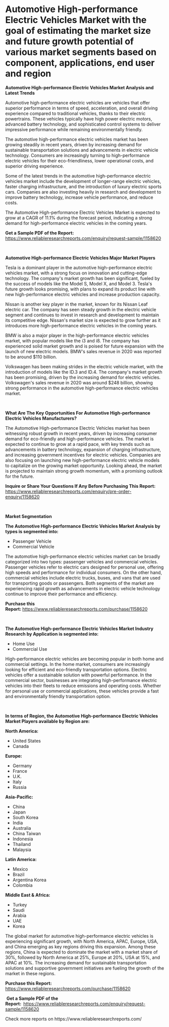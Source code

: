<p><h1>Automotive High-performance Electric Vehicles Market with the goal of estimating the market size and future growth potential of various market segments based on component, applications, end user and region</h1></p><p><strong>Automotive High-performance Electric Vehicles Market Analysis and Latest Trends</strong></p>
<p><p>Automotive high-performance electric vehicles are vehicles that offer superior performance in terms of speed, acceleration, and overall driving experience compared to traditional vehicles, thanks to their electric powertrains. These vehicles typically have high power electric motors, advanced battery technology, and sophisticated control systems to deliver impressive performance while remaining environmentally friendly. </p><p>The automotive high-performance electric vehicles market has been growing steadily in recent years, driven by increasing demand for sustainable transportation solutions and advancements in electric vehicle technology. Consumers are increasingly turning to high-performance electric vehicles for their eco-friendliness, lower operational costs, and superior driving experience. </p><p>Some of the latest trends in the automotive high-performance electric vehicles market include the development of longer-range electric vehicles, faster charging infrastructure, and the introduction of luxury electric sports cars. Companies are also investing heavily in research and development to improve battery technology, increase vehicle performance, and reduce costs.</p><p>The Automotive High-performance Electric Vehicles Market is expected to grow at a CAGR of 11.1% during the forecast period, indicating a strong demand for high-performance electric vehicles in the coming years.</p></p>
<p><strong>Get a Sample PDF of the Report:&nbsp;</strong> <a href="https://www.reliableresearchreports.com/enquiry/request-sample/1158620">https://www.reliableresearchreports.com/enquiry/request-sample/1158620</a></p>
<p>&nbsp;</p>
<p><strong>Automotive High-performance Electric Vehicles Major Market Players</strong></p>
<p><p>Tesla is a dominant player in the automotive high-performance electric vehicles market, with a strong focus on innovation and cutting-edge technology. The company's market growth has been significant, fueled by the success of models like the Model S, Model X, and Model 3. Tesla's future growth looks promising, with plans to expand its product line with new high-performance electric vehicles and increase production capacity.</p><p>Nissan is another key player in the market, known for its Nissan Leaf electric car. The company has seen steady growth in the electric vehicle segment and continues to invest in research and development to maintain its competitive edge. Nissan's market size is expected to grow further as it introduces more high-performance electric vehicles in the coming years.</p><p>BMW is also a major player in the high-performance electric vehicles market, with popular models like the i3 and i8. The company has experienced solid market growth and is poised for future expansion with the launch of new electric models. BMW's sales revenue in 2020 was reported to be around $110 billion.</p><p>Volkswagen has been making strides in the electric vehicle market, with the introduction of models like the ID.3 and ID.4. The company's market growth has been promising, driven by the increasing demand for electric vehicles. Volkswagen's sales revenue in 2020 was around $248 billion, showing strong performance in the automotive high-performance electric vehicles market.</p></p>
<p>&nbsp;</p>
<p><strong>What Are The Key Opportunities For Automotive High-performance Electric Vehicles Manufacturers?</strong></p>
<p><p>The Automotive High-performance Electric Vehicles market has been witnessing robust growth in recent years, driven by increasing consumer demand for eco-friendly and high-performance vehicles. The market is expected to continue to grow at a rapid pace, with key trends such as advancements in battery technology, expansion of charging infrastructure, and increasing government incentives for electric vehicles. Companies are also focusing on launching new high-performance electric vehicle models to capitalize on the growing market opportunity. Looking ahead, the market is projected to maintain strong growth momentum, with a promising outlook for the future.</p></p>
<p><strong>Inquire or Share Your Questions If Any Before Purchasing This Report:</strong> <a href="https://www.reliableresearchreports.com/enquiry/pre-order-enquiry/1158620">https://www.reliableresearchreports.com/enquiry/pre-order-enquiry/1158620</a></p>
<p>&nbsp;</p>
<p><strong>Market Segmentation</strong></p>
<p><strong>The Automotive High-performance Electric Vehicles Market Analysis by types is segmented into:</strong></p>
<p><ul><li>Passenger Vehicle</li><li>Commercial Vehicle</li></ul></p>
<p><p>The automotive high-performance electric vehicles market can be broadly categorized into two types: passenger vehicles and commercial vehicles. Passenger vehicles refer to electric cars designed for personal use, offering high speeds and performance for individual consumers. On the other hand, commercial vehicles include electric trucks, buses, and vans that are used for transporting goods or passengers. Both segments of the market are experiencing rapid growth as advancements in electric vehicle technology continue to improve their performance and efficiency.</p></p>
<p><strong>Purchase this Report:&nbsp;</strong><a href="https://www.reliableresearchreports.com/purchase/1158620">https://www.reliableresearchreports.com/purchase/1158620</a></p>
<p>&nbsp;</p>
<p><strong>The Automotive High-performance Electric Vehicles Market Industry Research by Application is segmented into:</strong></p>
<p><ul><li>Home Use</li><li>Commercial Use</li></ul></p>
<p><p>High-performance electric vehicles are becoming popular in both home and commercial settings. In the home market, consumers are increasingly looking for efficient and eco-friendly transportation options. Electric vehicles offer a sustainable solution with powerful performance. In the commercial sector, businesses are integrating high-performance electric vehicles into their fleets to reduce emissions and operating costs. Whether for personal use or commercial applications, these vehicles provide a fast and environmentally friendly transportation option.</p></p>
<p>&nbsp;</p>
<p><strong>In terms of Region, the Automotive High-performance Electric Vehicles Market Players available by Region are:</strong></p>
<p>
    <p> <strong> North America: </strong>
        <ul>
            <li>United States</li>
            <li>Canada</li>
        </ul>
        </p> 
    <p> <strong> Europe: </strong>
        <ul>
            <li>Germany</li>
            <li>France</li>
            <li>U.K.</li>
            <li>Italy</li>
            <li>Russia</li>
        </ul>
        </p> 
    <p> <strong> Asia-Pacific: </strong>
        <ul>
            <li>China</li>
            <li>Japan</li>
            <li>South Korea</li>
            <li>India</li>
            <li>Australia</li>
            <li>China Taiwan</li>
            <li>Indonesia</li>
            <li>Thailand</li>
            <li>Malaysia</li>
        </ul>
        </p> 
    <p> <strong> Latin America: </strong>
        <ul>
            <li>Mexico</li>
            <li>Brazil</li>
            <li>Argentina Korea</li>
            <li>Colombia</li>
        </ul>
        </p> 
    <p> <strong> Middle East & Africa: </strong>
        <ul>
            <li>Turkey</li>
            <li>Saudi</li>
            <li>Arabia</li>
            <li>UAE</li>
            <li>Korea</li>
        </ul>
    </p>
    </p>
<p><p>The global market for automotive high-performance electric vehicles is experiencing significant growth, with North America, APAC, Europe, USA, and China emerging as key regions driving this expansion. Among these regions, China is expected to dominate the market with a market share of 30%, followed by North America at 25%, Europe at 20%, USA at 15%, and APAC at 10%. The increasing demand for sustainable transportation solutions and supportive government initiatives are fueling the growth of the market in these regions.</p></p>
<p><strong>Purchase this Report: </strong><a href="https://www.reliableresearchreports.com/purchase/1158620">https://www.reliableresearchreports.com/purchase/1158620</a></p>
<p>&nbsp;<strong>Get a Sample PDF of the Report:&nbsp;&nbsp;</strong><a href="https://www.reliableresearchreports.com/enquiry/request-sample/1158620">https://www.reliableresearchreports.com/enquiry/request-sample/1158620</a></p>
<p><strong></strong></p>
<p>Check more reports on https://www.reliableresearchreports.com/</p>